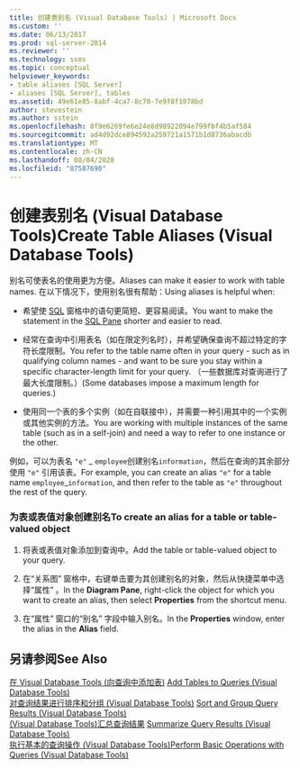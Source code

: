 ```yaml
---
title: 创建表别名 (Visual Database Tools) | Microsoft Docs
ms.custom: ''
ms.date: 06/13/2017
ms.prod: sql-server-2014
ms.reviewer: ''
ms.technology: ssms
ms.topic: conceptual
helpviewer_keywords:
- table aliases [SQL Server]
- aliases [SQL Server], tables
ms.assetid: 49e61e85-8abf-4ca7-8c70-7e9f8f1078bd
author: stevestein
ms.author: sstein
ms.openlocfilehash: 8f9e6269fe6e24e8d98922094e799fbf4b5af584
ms.sourcegitcommit: ad4d92dce894592a259721a1571b1d8736abacdb
ms.translationtype: MT
ms.contentlocale: zh-CN
ms.lasthandoff: 08/04/2020
ms.locfileid: "87587690"
---
```

# <a name="create-table-aliases-visual-database-tools"></a><span data-ttu-id="85bb1-102">创建表别名 (Visual Database Tools)</span><span class="sxs-lookup"><span data-stu-id="85bb1-102">Create Table Aliases (Visual Database Tools)</span></span>
  <span data-ttu-id="85bb1-103">别名可使表名的使用更为方便。</span><span class="sxs-lookup"><span data-stu-id="85bb1-103">Aliases can make it easier to work with table names.</span></span> <span data-ttu-id="85bb1-104">在以下情况下，使用别名很有帮助：</span><span class="sxs-lookup"><span data-stu-id="85bb1-104">Using aliases is helpful when:</span></span>  
  
-   <span data-ttu-id="85bb1-105">希望使 [SQL](visual-database-tools.md) 窗格中的语句更简短、更容易阅读。</span><span class="sxs-lookup"><span data-stu-id="85bb1-105">You want to make the statement in the [SQL Pane](visual-database-tools.md) shorter and easier to read.</span></span>  
  
-   <span data-ttu-id="85bb1-106">经常在查询中引用表名（如在限定列名时），并希望确保查询不超过特定的字符长度限制。</span><span class="sxs-lookup"><span data-stu-id="85bb1-106">You refer to the table name often in your query - such as in qualifying column names - and want to be sure you stay within a specific character-length limit for your query.</span></span> <span data-ttu-id="85bb1-107">（一些数据库对查询进行了最大长度限制。）</span><span class="sxs-lookup"><span data-stu-id="85bb1-107">(Some databases impose a maximum length for queries.)</span></span>  
  
-   <span data-ttu-id="85bb1-108">使用同一个表的多个实例（如在自联接中），并需要一种引用其中的一个实例或其他实例的方法。</span><span class="sxs-lookup"><span data-stu-id="85bb1-108">You are working with multiple instances of the same table (such as in a self-join) and need a way to refer to one instance or the other.</span></span>  
  
 <span data-ttu-id="85bb1-109">例如，可以为表名 `"e"` _ `employee`创建别名`information`，然后在查询的其余部分使用 `"e"` 引用该表。</span><span class="sxs-lookup"><span data-stu-id="85bb1-109">For example, you can create an alias `"e"` for a table name `employee`_`information`, and then refer to the table as `"e"` throughout the rest of the query.</span></span>  
  
### <a name="to-create-an-alias-for-a-table-or-table-valued-object"></a><span data-ttu-id="85bb1-110">为表或表值对象创建别名</span><span class="sxs-lookup"><span data-stu-id="85bb1-110">To create an alias for a table or table-valued object</span></span>  
  
1.  <span data-ttu-id="85bb1-111">将表或表值对象添加到查询中。</span><span class="sxs-lookup"><span data-stu-id="85bb1-111">Add the table or table-valued object to your query.</span></span>  
  
2.  <span data-ttu-id="85bb1-112">在“关系图”  窗格中，右键单击要为其创建别名的对象，然后从快捷菜单中选择“属性”  。</span><span class="sxs-lookup"><span data-stu-id="85bb1-112">In the **Diagram Pane**, right-click the object for which you want to create an alias, then select **Properties** from the shortcut menu.</span></span>  
  
3.  <span data-ttu-id="85bb1-113">在“属性”  窗口的“别名”  字段中输入别名。</span><span class="sxs-lookup"><span data-stu-id="85bb1-113">In the **Properties** window, enter the alias in the **Alias** field.</span></span>  
  
## <a name="see-also"></a><span data-ttu-id="85bb1-114">另请参阅</span><span class="sxs-lookup"><span data-stu-id="85bb1-114">See Also</span></span>  
 <span data-ttu-id="85bb1-115">[在 Visual Database Tools &#40;向查询中添加表&#41;](add-tables-to-queries-visual-database-tools.md) </span><span class="sxs-lookup"><span data-stu-id="85bb1-115">[Add Tables to Queries &#40;Visual Database Tools&#41;](add-tables-to-queries-visual-database-tools.md) </span></span>  
 <span data-ttu-id="85bb1-116">[对查询结果进行排序和分组 &#40;Visual Database Tools&#41;](sort-and-group-query-results-visual-database-tools.md) </span><span class="sxs-lookup"><span data-stu-id="85bb1-116">[Sort and Group Query Results &#40;Visual Database Tools&#41;](sort-and-group-query-results-visual-database-tools.md) </span></span>  
 <span data-ttu-id="85bb1-117">[&#40;Visual Database Tools&#41;汇总查询结果](summarize-query-results-visual-database-tools.md) </span><span class="sxs-lookup"><span data-stu-id="85bb1-117">[Summarize Query Results &#40;Visual Database Tools&#41;](summarize-query-results-visual-database-tools.md) </span></span>  
 [<span data-ttu-id="85bb1-118">执行基本的查询操作 (Visual Database Tools)</span><span class="sxs-lookup"><span data-stu-id="85bb1-118">Perform Basic Operations with Queries &#40;Visual Database Tools&#41;</span></span>](perform-basic-operations-with-queries-visual-database-tools.md)  
  
  

